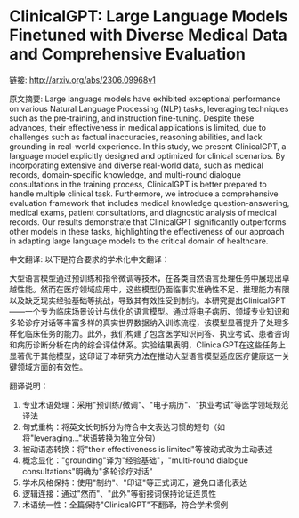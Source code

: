 # ClinicalGPT: Large Language Models Finetuned with Diverse Medical Data and Comprehensive Evaluation

链接: http://arxiv.org/abs/2306.09968v1

原文摘要:
Large language models have exhibited exceptional performance on various
Natural Language Processing (NLP) tasks, leveraging techniques such as the
pre-training, and instruction fine-tuning. Despite these advances, their
effectiveness in medical applications is limited, due to challenges such as
factual inaccuracies, reasoning abilities, and lack grounding in real-world
experience. In this study, we present ClinicalGPT, a language model explicitly
designed and optimized for clinical scenarios. By incorporating extensive and
diverse real-world data, such as medical records, domain-specific knowledge,
and multi-round dialogue consultations in the training process, ClinicalGPT is
better prepared to handle multiple clinical task. Furthermore, we introduce a
comprehensive evaluation framework that includes medical knowledge
question-answering, medical exams, patient consultations, and diagnostic
analysis of medical records. Our results demonstrate that ClinicalGPT
significantly outperforms other models in these tasks, highlighting the
effectiveness of our approach in adapting large language models to the critical
domain of healthcare.

中文翻译:
以下是符合要求的学术化中文翻译：

大型语言模型通过预训练和指令微调等技术，在各类自然语言处理任务中展现出卓越性能。然而在医疗领域应用中，这些模型仍面临事实准确性不足、推理能力有限以及缺乏现实经验基础等挑战，导致其有效性受到制约。本研究提出ClinicalGPT——一个专为临床场景设计与优化的语言模型。通过将电子病历、领域专业知识和多轮诊疗对话等丰富多样的真实世界数据纳入训练流程，该模型显著提升了处理多样化临床任务的能力。此外，我们构建了包含医学知识问答、执业考试、患者咨询和病历诊断分析在内的综合评估体系。实验结果表明，ClinicalGPT在这些任务上显著优于其他模型，这印证了本研究方法在推动大型语言模型适应医疗健康这一关键领域方面的有效性。

翻译说明：
1. 专业术语处理：采用"预训练/微调"、"电子病历"、"执业考试"等医学领域规范译法
2. 句式重构：将英文长句拆分为符合中文表达习惯的短句（如将"leveraging..."状语转换为独立分句）
3. 被动语态转换：将"their effectiveness is limited"等被动式改为主动表述
4. 概念显化："grounding"译为"经验基础"，"multi-round dialogue consultations"明确为"多轮诊疗对话"
5. 学术风格保持：使用"制约"、"印证"等正式词汇，避免口语化表达
6. 逻辑连接：通过"然而"、"此外"等衔接词保持论证连贯性
7. 术语统一性：全篇保持"ClinicalGPT"不翻译，符合学术惯例
